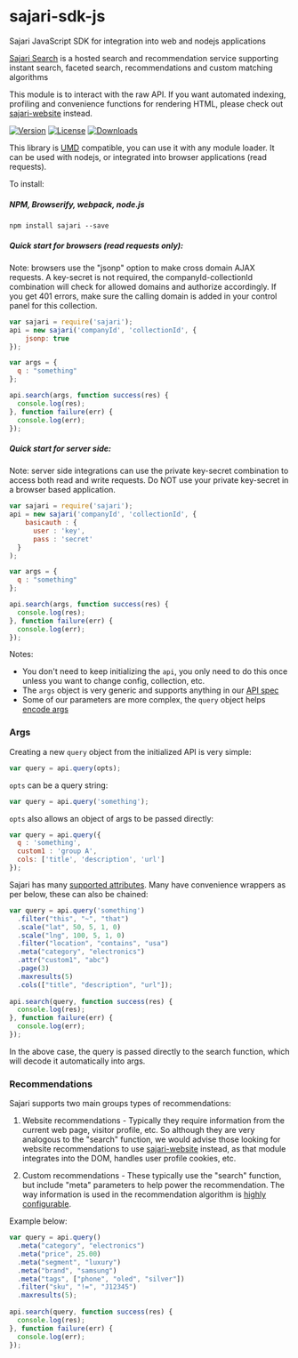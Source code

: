 # sajari-sdk-js
Sajari JavaScript SDK for integration into web and nodejs applications

[Sajari Search](https://www.sajari.com) is a hosted search and recommendation service supporting instant search, faceted search, recommendations and custom matching algorithms

This module is to interact with the raw API. If you want automated indexing, profiling and convenience functions for rendering HTML, please check out [sajari-website](https://github.com/sajari/sajari-sdk-website) instead.

[![Version][version-svg]][package-url] [![License][license-image]][license-url] [![Downloads][downloads-image]][downloads-url]

[license-image]: http://img.shields.io/badge/license-MIT-green.svg?style=flat-square
[license-url]: LICENSE.txt
[downloads-image]: https://img.shields.io/npm/dm/sajari.svg?style=flat-square
[downloads-url]: http://npm-stat.com/charts.html?package=sajari
[version-svg]: https://img.shields.io/npm/v/sajari.svg?style=flat-square
[package-url]: https://npmjs.org/package/sajari

This library is [UMD](https://github.com/umdjs/umd) compatible, you can use it with any module loader. It can be used with nodejs, or integrated into browser applications (read requests). 

To install:

##### NPM, Browserify, webpack, node.js
```
npm install sajari --save
```

##### Quick start for browsers (read requests only):

Note: browsers use the "jsonp" option to make cross domain AJAX requests. A key-secret is not required, the companyId-collectionId combination will check for allowed domains and authorize accordingly. If you get 401 errors, make sure the calling domain is added in your control panel for this collection.

```js
var sajari = require('sajari');
api = new sajari('companyId', 'collectionId', {
	jsonp: true
});

var args = {
  q : "something"
};

api.search(args, function success(res) {
  console.log(res);
}, function failure(err) {
  console.log(err);
});
```

##### Quick start for server side:

Note: server side integrations can use the private key-secret combination to access both read and write requests. Do NOT use your private key-secret in a browser based application.

```js
var sajari = require('sajari');
api = new sajari('companyId', 'collectionId', {
	basicauth : {
	  user : 'key',
	  pass : 'secret'
  }
);

var args = {
  q : "something"
};

api.search(args, function success(res) {
  console.log(res);
}, function failure(err) {
  console.log(err);
});
```

Notes:
- You don't need to keep initializing the `api`, you only need to do this once unless you want to change config, collection, etc.
- The `args` object is very generic and supports anything in our [API spec](https://www.sajari.com/api-documentation#attributes)
- Some of our parameters are more complex, the `query` object helps [encode args](#args)

### Args

Creating a new `query` object from the initialized API is very simple:
```js
var query = api.query(opts);
```

`opts` can be a query string:
```js
var query = api.query('something');
```

`opts` also allows an object of args to be passed directly:
```js
var query = api.query({
  q : 'something',
  custom1 : 'group A',
  cols: ['title', 'description', 'url']
});
```

Sajari has many [supported attributes](https://www.sajari.com/api-documentation#attributes). Many have convenience wrappers as per below, these can also be chained:
```js
var query = api.query('something')
  .filter("this", "~", "that")
  .scale("lat", 50, 5, 1, 0)
  .scale("lng", 100, 5, 1, 0)
  .filter("location", "contains", "usa")
  .meta("category", "electronics")
  .attr("custom1", "abc")
  .page(3)
  .maxresults(5)
  .cols(["title", "description", "url"]);
	
api.search(query, function success(res) {
  console.log(res);
}, function failure(err) {
  console.log(err);
});
```

In the above case, the query is passed directly to the search function, which will decode it automatically into args.


### Recommendations

Sajari supports two main groups types of recommendations: 

1. Website recommendations - Typically they require information from the current web page, visitor profile, etc. So although they are very analogous to the "search" function, we would advise those looking for website recommendations to use [sajari-website](https://github.com/sajari/sajari-sdk-website) instead, as that module integrates into the DOM, handles user profile cookies, etc.

2. Custom recommendations - These typically use the "search" function, but include "meta" parameters to help power the recommendation. The way information is used in the recommendation algorithm is [highly configurable](https://www.sajari.com/configuration#fields).

Example below:

```js
var query = api.query()
  .meta("category", "electronics")
  .meta("price", 25.00)
  .meta("segment", "luxury")
  .meta("brand", "samsung")
  .meta("tags", ["phone", "oled", "silver"])
  .filter("sku", "!=", "J12345")
  .maxresults(5);
  
api.search(query, function success(res) {
  console.log(res);
}, function failure(err) {
  console.log(err);
});
```


